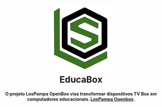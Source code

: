 <h1 align="center">
  <br>
  <img src="./images/lospampa_icon.png" width="200"></a>
  <br>
  EducaBox
  <br>
</h1>
<h4 align="center">O projeto LosPampa OpenBox visa transformar dispositivos TV Box em computadores educacionais. <a href="#" target="_blank">LosPampa Openbox</a>.</h4>